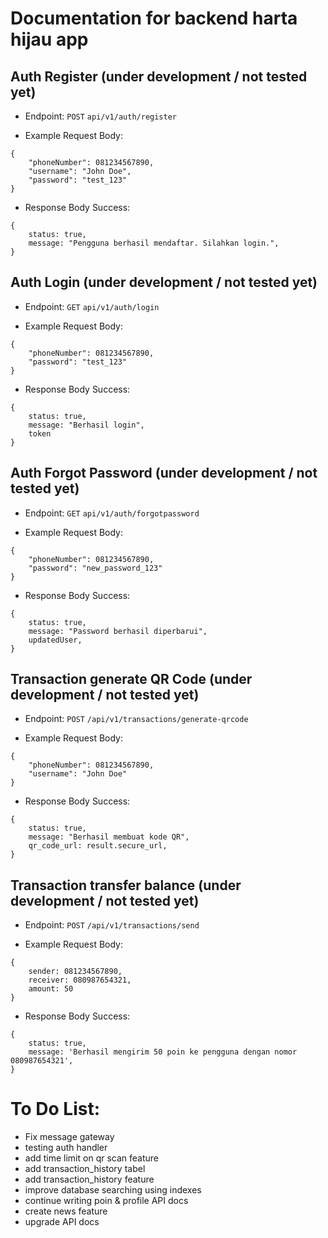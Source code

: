 # Documentation for backend harta hijau app

## Auth Register (under development / not tested yet)

- Endpoint: `POST` `api/v1/auth/register`

- Example Request Body:

```
{
    "phoneNumber": 081234567890,
    "username": "John Doe",
    "password": "test_123"
}
```

- Response Body Success:

```
{
    status: true,
    message: "Pengguna berhasil mendaftar. Silahkan login.",
}
```

## Auth Login (under development / not tested yet)

- Endpoint: `GET` `api/v1/auth/login`

- Example Request Body:

```
{
    "phoneNumber": 081234567890,
    "password": "test_123"
}
```

- Response Body Success:

```
{
    status: true,
    message: "Berhasil login",
    token
}
```

## Auth Forgot Password (under development / not tested yet)

- Endpoint: `GET` `api/v1/auth/forgotpassword`

- Example Request Body:

```
{
    "phoneNumber": 081234567890,
    "password": "new_password_123"
}
```

- Response Body Success:

```
{
    status: true,
    message: "Password berhasil diperbarui",
    updatedUser,
}
```

## Transaction generate QR Code (under development / not tested yet)

- Endpoint: `POST` `/api/v1/transactions/generate-qrcode`

- Example Request Body:

```
{
    "phoneNumber": 081234567890,
    "username": "John Doe"
}
```

- Response Body Success:

```
{
    status: true,
    message: "Berhasil membuat kode QR",
    qr_code_url: result.secure_url,
}
```

## Transaction transfer balance (under development / not tested yet)

- Endpoint: `POST` `/api/v1/transactions/send`

- Example Request Body:

```
{
    sender: 081234567890,
    receiver: 080987654321,
    amount: 50
}
```

- Response Body Success:

```
{
    status: true,
    message: 'Berhasil mengirim 50 poin ke pengguna dengan nomor 080987654321',
}
```

# To Do List:

- Fix message gateway
- testing auth handler
- add time limit on qr scan feature
- add transaction_history tabel
- add transaction_history feature
- improve database searching using indexes
- continue writing poin & profile API docs
- create news feature
- upgrade API docs
